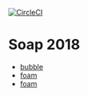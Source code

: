 [![CircleCI](https://circleci.com/gh/ilobug/soap_2018_new/tree/master.svg?style=svg)](https://circleci.com/gh/ilobug/soap_2018_new/tree/master)

# Soap 2018

- [bubble](bubble.md)
- [foam](foam.md)
- [foam](foam.md)
